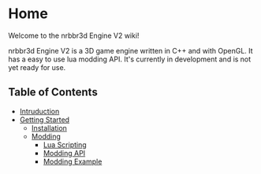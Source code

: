 # Home

Welcome to the nrbbr3d Engine V2 wiki!

nrbbr3d Engine V2 is a 3D game engine written in C++ and with OpenGL. It has a easy to use lua modding API. 
It's currently in development and is not yet ready for use.

## Table of Contents

- [Intruduction](./Intruduction.md)
- [Getting Started](./GettingStarted.md)
    - [Installation](./Getting%20Started/Installation.md)
    - [Modding](./Getting%20Started/Modding.md)
        - [Lua Scripting](./Getting%20Started/Modding/LuaScripting.md)
        - [Modding API](./Getting%20Started/Modding/ModdingAPI.md)
        - [Modding Example](./Getting%20Started/Modding/ModdingExample.md)